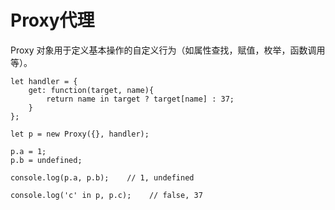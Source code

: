 # Proxy代理
Proxy 对象用于定义基本操作的自定义行为（如属性查找，赋值，枚举，函数调用等）。
```
let handler = {
    get: function(target, name){
        return name in target ? target[name] : 37;
    }
};

let p = new Proxy({}, handler);

p.a = 1;
p.b = undefined;

console.log(p.a, p.b);    // 1, undefined

console.log('c' in p, p.c);    // false, 37
```